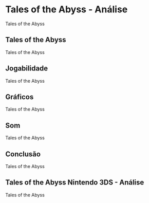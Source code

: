 ---
---

# Tales of the Abyss - Análise

Tales of the Abyss

## Tales of the Abyss

Tales of the Abyss

## Jogabilidade

Tales of the Abyss

## Gráficos

Tales of the Abyss

## Som

Tales of the Abyss

## Conclusão

Tales of the Abyss

## Tales of the Abyss Nintendo 3DS - Análise

Tales of the Abyss

